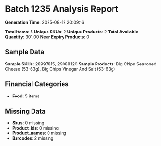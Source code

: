 # Batch 1235 Analysis Report

**Generation Time**: 2025-08-12 20:09:16

**Total Items**: 5
**Unique SKUs**: 2
**Unique Products**: 2
**Total Available Quantity**: 301.00
**Near Expiry Products**: 0

## Sample Data
**Sample SKUs**: 28997815, 29088120
**Sample Products**: Big Chips Seasoned Cheese (53-63g), Big Chips Vinegar And Salt (53-63g)

## Financial Categories
- **Food**: 5 items

## Missing Data
- **Skus**: 0 missing
- **Product_ids**: 0 missing
- **Product_names**: 0 missing
- **Barcodes**: 2 missing
